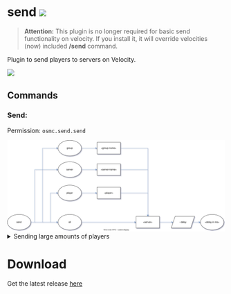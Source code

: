 # send <a href="https://discord.gg/KfmcRzv6Gh"><img src="https://img.shields.io/discord/840618521611337759?color=pink&label=Discord&logo=discord&logoColor=pink&style=for-the-badge"></a>
> **Attention:** This plugin is no longer required for basic send functionality on velocity. If you install it, it will override velocities (now) included **/send** command.

Plugin to send players to servers on Velocity.

<a href="https://bstats.org/plugin/velocity/send/11345"><img src="https://img.shields.io/bstats/servers/11345?color=green&style=for-the-badge"></a>

## Commands

### Send:
Permission: `osmc.send.send`

<img src="docs/send.svg">

<details>
<summary>Sending large amounts of players</summary>
<code>/send all factions --delay 100</code>

Breakdown:
* Send all players
* To the factions server
* Sending a player every 100ms (0.1s)
</details>

# Download
Get the latest release <a href="https://github.com/OskarsMC-Plugins/send/releases">here</a>
